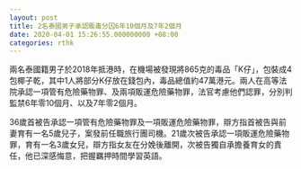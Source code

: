 ```yaml
---
layout: post
title: 2名泰國男子承認販毒分囚6年10個月及7年2個月
date: 2020-04-01 15:26:55.000000000 +08:00
categories: rthk
---
```


兩名泰國籍男子於2018年抵港時，在機場被發現將865克的毒品「K仔」，包裝成4包椰子乾，其中1人將部分K仔放在錢包內，毒品總值約47萬港元。兩人在高等法院承認一項管有危險藥物罪、及兩項販運危險藥物罪，法官考慮他們認罪，分別判監禁6年零10個月、以及7年零2個月。

36歲首被告承認一項管有危險藥物罪及一項販運危險藥物罪，辯方指首被告與前妻育有一名5歲兒子，案發前任職旅行團司機。21歲次被告承認一項販運危險藥物罪，育有一名3歲女兒，辯方指女友在分娩後離開，次被告獨自承擔養育女的責任，他已深感悔意，把握羈押時間學習英語。

